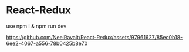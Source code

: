 # React-Redux

use npm i &
npm run dev

https://github.com/NeelRavalt/React-Redux/assets/97961627/85ec0b18-6ee2-4067-a556-78b0425b8e70

